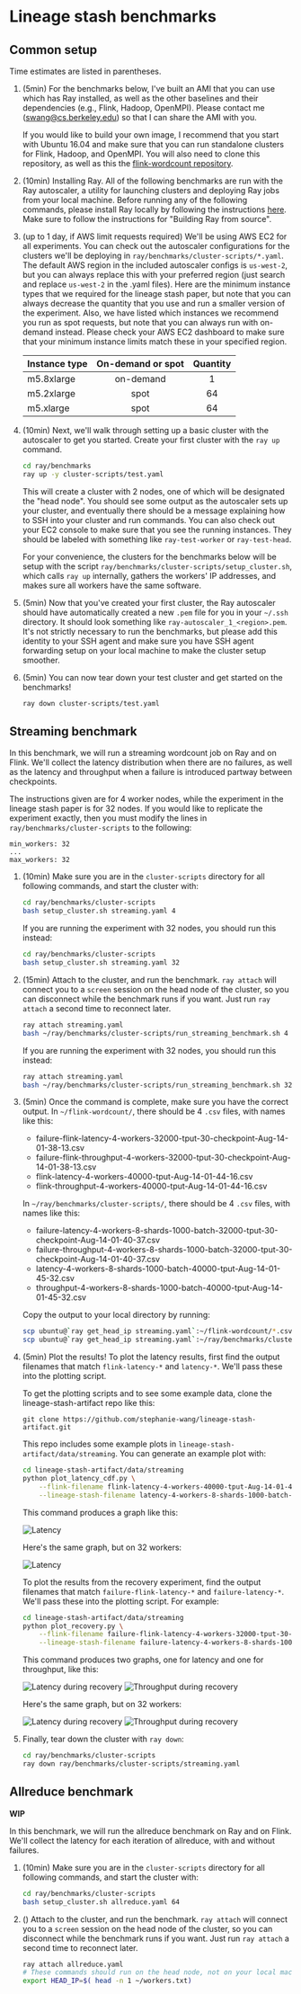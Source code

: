 # Lineage stash benchmarks

## Common setup

Time estimates are listed in parentheses.

1. (5min) For the benchmarks below, I've built an AMI that you can use which has Ray installed, as well as the other baselines and their dependencies (e.g., Flink, Hadoop, OpenMPI).
    Please contact me (swang@cs.berkeley.edu) so that I can share the AMI with you.

    If you would like to build your own image, I recommend that you start with Ubuntu 16.04 and make sure that you can run standalone clusters for Flink, Hadoop, and OpenMPI.
    You will also need to clone this repository, as well as this the [flink-wordcount repository](https://github.com/stephanie-wang/flink-wordcount).

2. (10min) Installing Ray.
    All of the following benchmarks are run with the Ray autoscaler, a utility for launching clusters and deploying Ray jobs from your local machine.
    Before running any of the following commands, please install Ray locally by following the instructions [here](https://github.com/stephanie-wang/ray/blob/lineage-stash/doc/source/installation.rst#building-ray-from-source).
    Make sure to follow the instructions for "Building Ray from source".

3. (up to 1 day, if AWS limit requests required) We'll be using AWS EC2 for all experiments.
    You can check out the autoscaler configurations for the clusters we'll be deploying in `ray/benchmarks/cluster-scripts/*.yaml`.
    The default AWS region in the included autoscaler configs is `us-west-2`, but you can always replace this with your preferred region (just search and replace `us-west-2` in the .yaml files).
    Here are the minimum instance types that we required for the lineage stash paper, but note that you can always decrease the quantity that you use and run a smaller version of the experiment.
    Also, we have listed which instances we recommend you run as spot requests, but note that you can always run with on-demand instead.
    Please check your AWS EC2 dashboard to make sure that your minimum instance limits match these in your specified region.

    | Instance type | On-demand or spot | Quantity |
    | ------------- |:-------------:|:-----:|
    |  m5.8xlarge | on-demand | 1 |
    |  m5.2xlarge | spot | 64 |
    |  m5.xlarge | spot | 64 |

4. (10min) Next, we'll walk through setting up a basic cluster with the autoscaler to get you started.
    Create your first cluster with the `ray up` command.
    ```bash
    cd ray/benchmarks
    ray up -y cluster-scripts/test.yaml
    ```
    This will create a cluster with 2 nodes, one of which will be designated the "head node".
    You should see some output as the autoscaler sets up your cluster, and eventually there should be a message explaining how to SSH into your cluster and run commands.
    You can also check out your EC2 console to make sure that you see the running instances.
    They should be labeled with something like `ray-test-worker` or `ray-test-head`.
    
    For your convenience, the clusters for the benchmarks below will be setup with the script `ray/benchmarks/cluster-scripts/setup_cluster.sh`, which calls `ray up` internally, gathers the workers' IP addresses, and makes sure all workers have the same software.

5. (5min) Now that you've created your first cluster, the Ray autoscaler should have automatically created a new `.pem` file for you in your `~/.ssh` directory.
    It should look something like `ray-autoscaler_1_<region>.pem`.
    It's not strictly necessary to run the benchmarks, but please add this identity to your SSH agent and make sure you have SSH agent forwarding setup on your local machine to make the cluster setup smoother.

6. (5min) You can now tear down your test cluster and get started on the benchmarks!
    ```bash
    ray down cluster-scripts/test.yaml
    ```

## Streaming benchmark

In this benchmark, we will run a streaming wordcount job on Ray and on Flink.
We'll collect the latency distribution when there are no failures, as well as the latency and throughput when a failure is introduced partway between checkpoints.

The instructions given are for 4 worker nodes, while the experiment in the lineage stash paper is for 32 nodes.
If you would like to replicate the experiment exactly, then you must modify the lines in `ray/benchmarks/cluster-scripts` to the following:
```
min_workers: 32
...
max_workers: 32
```

1. (10min) Make sure you are in the `cluster-scripts` directory for all following commands, and start the cluster with:
    ```bash
    cd ray/benchmarks/cluster-scripts
    bash setup_cluster.sh streaming.yaml 4
    ```
    If you are running the experiment with 32 nodes, you should run this instead:
    ```bash
    cd ray/benchmarks/cluster-scripts
    bash setup_cluster.sh streaming.yaml 32
    ```

2. (15min) Attach to the cluster, and run the benchmark.
    `ray attach` will connect you to a `screen` session on the head node of the cluster, so you can disconnect while the benchmark runs if you want.
    Just run `ray attach` a second time to reconnect later.
    ```bash
    ray attach streaming.yaml
    bash ~/ray/benchmarks/cluster-scripts/run_streaming_benchmark.sh 4  # This should run on the head node.
    ```
    If you are running the experiment with 32 nodes, you should run this instead:
    ```bash
    ray attach streaming.yaml
    bash ~/ray/benchmarks/cluster-scripts/run_streaming_benchmark.sh 32  # This should run on the head node.
    ```
3. (5min) Once the command is complete, make sure you have the correct output.
    In `~/flink-wordcount/`, there should be 4 `.csv` files, with names like this:
    * failure-flink-latency-4-workers-32000-tput-30-checkpoint-Aug-14-01-38-13.csv
    * failure-flink-throughput-4-workers-32000-tput-30-checkpoint-Aug-14-01-38-13.csv
    * flink-latency-4-workers-40000-tput-Aug-14-01-44-16.csv
    * flink-throughput-4-workers-40000-tput-Aug-14-01-44-16.csv

    In `~/ray/benchmarks/cluster-scripts/`, there should be 4 `.csv` files, with names like this:
    * failure-latency-4-workers-8-shards-1000-batch-32000-tput-30-checkpoint-Aug-14-01-40-37.csv
    * failure-throughput-4-workers-8-shards-1000-batch-32000-tput-30-checkpoint-Aug-14-01-40-37.csv
    * latency-4-workers-8-shards-1000-batch-40000-tput-Aug-14-01-45-32.csv
    * throughput-4-workers-8-shards-1000-batch-40000-tput-Aug-14-01-45-32.csv

    Copy the output to your local directory by running:
    ```bash
    scp ubuntu@`ray get_head_ip streaming.yaml`:~/flink-wordcount/*.csv .
    scp ubuntu@`ray get_head_ip streaming.yaml`:~/ray/benchmarks/cluster-scripts/*.csv .
    ```

4. (5min) Plot the results!
    To plot the latency results, first find the output filenames that match `flink-latency-*` and `latency-*`.
    We'll pass these into the plotting script.

    To get the plotting scripts and to see some example data, clone the lineage-stash-artifact repo like this:
    ```
    git clone https://github.com/stephanie-wang/lineage-stash-artifact.git
    ```
    This repo includes some example plots in `lineage-stash-artifact/data/streaming`.
    You can generate an example plot with:
    ```bash
    cd lineage-stash-artifact/data/streaming
    python plot_latency_cdf.py \
        --flink-filename flink-latency-4-workers-40000-tput-Aug-14-01-44-16.csv \
        --lineage-stash-filename latency-4-workers-8-shards-1000-batch-40000-tput-Aug-14-01-45-32.csv
    ```
    This command produces a graph like this:

    ![](https://github.com/stephanie-wang/lineage-stash-artifact/blob/master/data/streaming/latency-4-workers.png "Latency")

    Here's the same graph, but on 32 workers:

    ![](https://github.com/stephanie-wang/lineage-stash-artifact/blob/master/data/streaming/latency-32-workers.png "Latency")

    To plot the results from the recovery experiment, find the output filenames that match `failure-flink-latency-*` and `failure-latency-*`.
    We'll pass these into the plotting script.
    For example:
    ```bash
    cd lineage-stash-artifact/data/streaming
    python plot_recovery.py \
        --flink-filename failure-flink-latency-4-workers-32000-tput-30-checkpoint-Aug-14-01-38-13.csv \
        --lineage-stash-filename failure-latency-4-workers-8-shards-1000-batch-32000-tput-30-checkpoint-Aug-14-01-40-37.csv
    ```
    This command produces two graphs, one for latency and one for throughput, like this:

    ![](https://github.com/stephanie-wang/lineage-stash-artifact/blob/master/data/streaming/latency-recovery-4-workers.png "Latency during recovery")
    ![](https://github.com/stephanie-wang/lineage-stash-artifact/blob/master/data/streaming/throughput-recovery-4-workers.png "Throughput during recovery")

    Here's the same graph, but on 32 workers:

    ![](https://github.com/stephanie-wang/lineage-stash-artifact/blob/master/data/streaming/latency-recovery-32-workers.png "Latency during recovery")
    ![](https://github.com/stephanie-wang/lineage-stash-artifact/blob/master/data/streaming/throughput-recovery-32-workers.png "Throughput during recovery")

5. Finally, tear down the cluster with `ray down`:
    ```bash
    cd ray/benchmarks/cluster-scripts
    ray down ray/benchmarks/cluster-scripts/streaming.yaml
    ```

## Allreduce benchmark

**WIP**

In this benchmark, we will run the allreduce benchmark on Ray and on Flink.
We'll collect the latency for each iteration of allreduce, with and without failures.

1. (10min) Make sure you are in the `cluster-scripts` directory for all following commands, and start the cluster with:
    ```bash
    cd ray/benchmarks/cluster-scripts
    bash setup_cluster.sh allreduce.yaml 64
    ```

2. () Attach to the cluster, and run the benchmark.
    `ray attach` will connect you to a `screen` session on the head node of the cluster, so you can disconnect while the benchmark runs if you want.
    Just run `ray attach` a second time to reconnect later.
    ```bash
    ray attach allreduce.yaml
    # These commands should run on the head node, not on your local machine.
    export HEAD_IP=$( head -n 1 ~/workers.txt)
    ```
